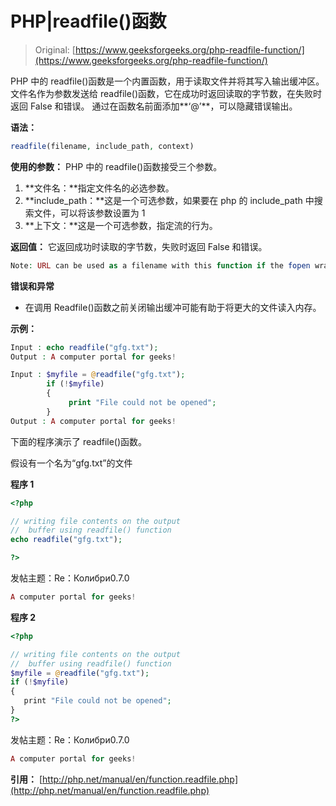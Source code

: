 # PHP|readfile()函数

> Original: [https://www.geeksforgeeks.org/php-readfile-function/](https://www.geeksforgeeks.org/php-readfile-function/)

PHP 中的 readfile()函数是一个内置函数，用于读取文件并将其写入输出缓冲区。 文件名作为参数发送给 readfile()函数，它在成功时返回读取的字节数，在失败时返回 False 和错误。
通过在函数名前面添加**‘@’**，可以隐藏错误输出。

**语法：**

```php
readfile(filename, include_path, context)
```

**使用的参数：**
PHP 中的 readfile()函数接受三个参数。

1.  **文件名：**指定文件名的必选参数。
2.  **include_path：**这是一个可选参数，如果要在 php 的 include_path 中搜索文件，可以将该参数设置为 1
3.  **上下文：**这是一个可选参数，指定流的行为。

**返回值：**
它返回成功时读取的字节数，失败时返回 False 和错误。

```php
Note: URL can be used as a filename with this function if the fopen wrappers have been enabled.
```

**错误和异常**

*   在调用 Readfile()函数之前关闭输出缓冲可能有助于将更大的文件读入内存。

**示例：**

```php
Input : echo readfile("gfg.txt");
Output : A computer portal for geeks!

Input : $myfile = @readfile("gfg.txt");
        if (!$myfile) 
        {
             print "File could not be opened";
        }
Output : A computer portal for geeks!

```

下面的程序演示了 readfile()函数。

假设有一个名为“gfg.txt”的文件

**程序 1**

```php
<?php 

// writing file contents on the output
//  buffer using readfile() function
echo readfile("gfg.txt");

?>
```

发帖主题：Re：Колибри0.7.0

```php
A computer portal for geeks!
```

**程序 2**

```php
<?php 

// writing file contents on the output
//  buffer using readfile() function
$myfile = @readfile("gfg.txt");
if (!$myfile) 
{
   print "File could not be opened";
}
?>
```

发帖主题：Re：Колибри0.7.0

```php
A computer portal for geeks!
```

**引用：**
[http://php.net/manual/en/function.readfile.php](http://php.net/manual/en/function.readfile.php)